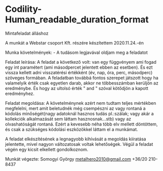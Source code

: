 # Codility-Human_readable_duration_format
Mintafeladat álláshoz

A munkát a Webstar csoport Kft. részére készítettem 2020.11.24.-én

Munka követelmények:
    - A tudásom legjavával oldjam meg a feladatot

Feladat leírása:
  A feladat a következő volt: van egy függvényem ami fogad egy int paramétert (ami másodpercet jelentett ebben az esetben). És ezt vissza kellett adni visszatérési értékként (év, nap, óra, perc, másodperc) szöveges formában. A feladatban továbbá fontos szerepet játszott hogy ha valamelyik érték csak egyetlen darab, akkor ne többesszámban kerüljön az eredménybe. És hogy az ultolsó érték " and " szóval kötődjön a kapott eredményhez.

Feladat megoldása:
  A követelménynek azért nem tudtam teljes mértékben megfelelni, mert amit beletudnék még csempészni az vagy rontaná a kódolás minőségét(nagy adatoknál hasznos tudás pl.:szálak; vagy akár a kollekciók alkalmazását sem láttam hasznosnak...stb) vagy az olvashatóságát rontaná. Ezért a kevesebb néha több elv mellett döntöttem, és csak a szükséges  kódolási eszközökkel láttam el a munkámat.
    
A feladat elkészítésének a legnagyobb kihívását a megoldás kiíratása jelentette, mivel nagyon változatosak voltak lehetőségek. Végül a feladat végén egy kicsit elkellett gondolkoznom.




Munkát végezte: 
Somogyi György
metalhero2010@gmail.com
+36/20 210-8437
